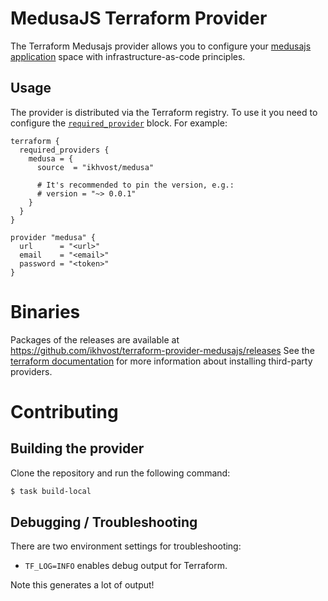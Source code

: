 # MedusaJS Terraform Provider

The Terraform Medusajs provider allows you to configure your
[medusajs application](https://medusajs.com/) space with infrastructure-as-code
principles.

## Usage

The provider is distributed via the Terraform registry. To use it you need to configure
the [`required_provider`](https://www.terraform.io/language/providers/requirements#requiring-providers) block. For example:

```hcl
terraform {
  required_providers {
    medusa = {
      source  = "ikhvost/medusa"

      # It's recommended to pin the version, e.g.:
      # version = "~> 0.0.1"
    }
  }
}

provider "medusa" {
  url      = "<url>"
  email    = "<email>"
  password = "<token>"
}
```

# Binaries

Packages of the releases are available at https://github.com/ikhvost/terraform-provider-medusajs/releases 
See the [terraform documentation](https://www.terraform.io/docs/configuration/providers.html#third-party-plugins)
for more information about installing third-party providers.

# Contributing

## Building the provider

Clone the repository and run the following command:

```sh
$ task build-local
```

## Debugging / Troubleshooting

There are two environment settings for troubleshooting:

- `TF_LOG=INFO` enables debug output for Terraform.

Note this generates a lot of output!
